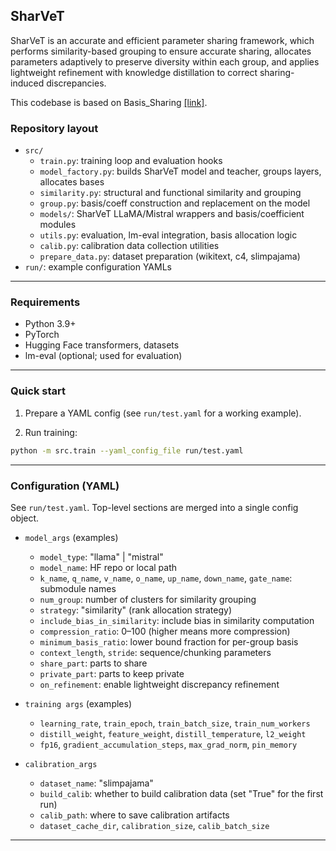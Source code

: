 ## SharVeT
SharVeT is an accurate and efficient parameter sharing framework, which performs similarity-based grouping to ensure accurate sharing, allocates parameters adaptively to preserve diversity within each group, and applies lightweight refinement with knowledge distillation to correct sharing-induced discrepancies.

This codebase is based on Basis_Sharing [[link]](https://github.com/TUDa-HWAI/Basis_Sharing).

### Repository layout
- `src/`
  - `train.py`: training loop and evaluation hooks
  - `model_factory.py`: builds SharVeT model and teacher, groups layers, allocates bases
  - `similarity.py`: structural and functional similarity and grouping
  - `group.py`: basis/coeff construction and replacement on the model
  - `models/`: SharVeT LLaMA/Mistral wrappers and basis/coefficient modules
  - `utils.py`: evaluation, lm-eval integration, basis allocation logic
  - `calib.py`: calibration data collection utilities
  - `prepare_data.py`: dataset preparation (wikitext, c4, slimpajama)
- `run/`: example configuration YAMLs

---

### Requirements
- Python 3.9+
- PyTorch
- Hugging Face transformers, datasets
- lm-eval (optional; used for evaluation)

---

### Quick start
1) Prepare a YAML config (see `run/test.yaml` for a working example).

2) Run training:
```bash
python -m src.train --yaml_config_file run/test.yaml
```

---

### Configuration (YAML)
See `run/test.yaml`. Top-level sections are merged into a single config object.

- `model_args` (examples)
  - `model_type`: "llama" | "mistral"
  - `model_name`: HF repo or local path
  - `k_name`, `q_name`, `v_name`, `o_name`, `up_name`, `down_name`, `gate_name`:
    submodule names
  - `num_group`: number of clusters for similarity grouping 
  - `strategy`: "similarity" (rank allocation strategy)
  - `include_bias_in_similarity`: include bias in similarity computation
  - `compression_ratio`: 0–100 (higher means more compression)
  - `minimum_basis_ratio`: lower bound fraction for per-group basis
  - `context_length`, `stride`: sequence/chunking parameters
  - `share_part`: parts to share  
  - `private_part`: parts to keep private 
  - `on_refinement`: enable lightweight discrepancy refinement

- `training args` (examples)
  - `learning_rate`, `train_epoch`, `train_batch_size`, `train_num_workers`
  - `distill_weight`, `feature_weight`, `distill_temperature`, `l2_weight`
  - `fp16`, `gradient_accumulation_steps`, `max_grad_norm`, `pin_memory`

- `calibration_args`
  - `dataset_name`: "slimpajama"
  - `build_calib`: whether to build calibration data (set "True" for the first run)
  - `calib_path`: where to save calibration artifacts
  - `dataset_cache_dir`, `calibration_size`, `calib_batch_size`
---

